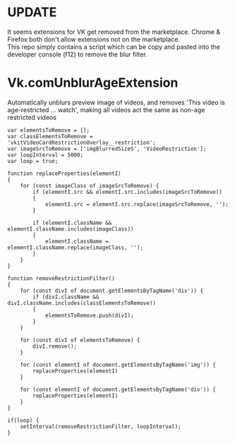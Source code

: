 # UPDATE   
It seems extensions for VK get removed from the marketplace. Chrome & Firefox both don't allow extensions not on the marketplace.   
This repo simply contains a script which can be copy and pasted into the developer console (f12) to remove the blur filter.    

# Vk.comUnblurAgeExtension
Automatically unblurs preview image of videos, and removes 'This video is age-restricted ... watch', making all videos act the same as non-age restricted videos 


```
var elementsToRemove = [];
var classElementsToRemove = 'vkitVideoCardRestrictionOverlay__restriction';
var imageSrcToRemove = ['imgBlurredSizeS', 'VideoRestriction'];
var loopInterval = 5000;
var loop = true;

function replaceProperties(elementI)
{
	for (const imageClass of imageSrcToRemove) {
		if (elementI.src && elementI.src.includes(imageSrcToRemove))
		{
			elementI.src = elementI.src.replace(imageSrcToRemove, '');
		}
		
		if (elementI.className && elementI.className.includes(imageClass))
		{
			elementI.className = elementI.className.replace(imageClass, '');
		}
	}
}

function removeRestrictionFilter()
{
	for (const divI of document.getElementsByTagName('div')) {
		if (divI.className && divI.className.includes(classElementsToRemove))
		{
			elementsToRemove.push(divI);
		}
	}

	for (const divI of elementsToRemove) {
		divI.remove();
	}

	for (const elementI of document.getElementsByTagName('img')) {
		replaceProperties(elementI)
	}

	for (const elementI of document.getElementsByTagName('div')) {
		replaceProperties(elementI)
	}
}

if(loop) {
	setInterval(removeRestrictionFilter, loopInterval);
}
```  
